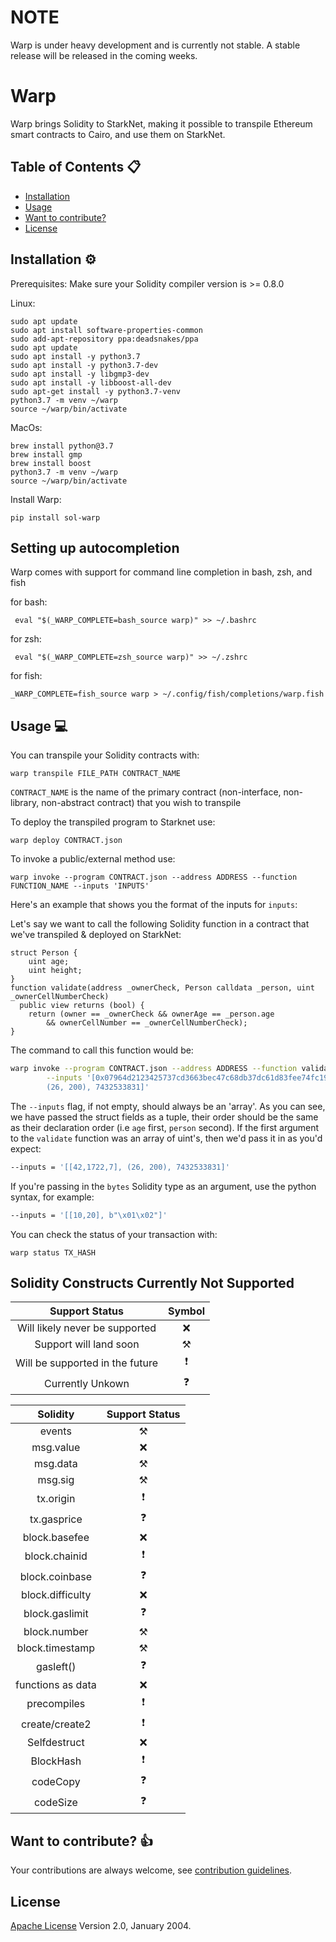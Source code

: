 # NOTE

Warp is under heavy development and is currently not stable. A stable release will be released in the coming weeks.

# Warp

Warp brings Solidity to StarkNet, making it possible to transpile Ethereum smart contracts to Cairo, and use them on StarkNet.

## Table of Contents :clipboard:

- [Installation](#installation-gear)
- [Usage](#usage-computer)
- [Want to contribute?](#want-to-contribute-thumbsup)
- [License](#license-warning)

## Installation :gear:

Prerequisites:
Make sure your Solidity compiler version is >= 0.8.0

Linux:

```
sudo apt update
sudo apt install software-properties-common
sudo add-apt-repository ppa:deadsnakes/ppa
sudo apt update
sudo apt install -y python3.7
sudo apt install -y python3.7-dev
sudo apt install -y libgmp3-dev
sudo apt install -y libboost-all-dev
sudo apt-get install -y python3.7-venv
python3.7 -m venv ~/warp
source ~/warp/bin/activate
```

MacOs:

```
brew install python@3.7
brew install gmp
brew install boost
python3.7 -m venv ~/warp
source ~/warp/bin/activate
```

Install Warp:

```
pip install sol-warp
```

## Setting up autocompletion

Warp comes with support for command line completion in bash, zsh, and fish

for bash:

```
 eval "$(_WARP_COMPLETE=bash_source warp)" >> ~/.bashrc
```

for zsh:

```
 eval "$(_WARP_COMPLETE=zsh_source warp)" >> ~/.zshrc
```

for fish:

```
_WARP_COMPLETE=fish_source warp > ~/.config/fish/completions/warp.fish
```

## Usage :computer:

You can transpile your Solidity contracts with:

```
warp transpile FILE_PATH CONTRACT_NAME
```

`CONTRACT_NAME` is the name of the primary contract (non-interface, non-library, non-abstract contract) that you wish to transpile

To deploy the transpiled program to Starknet use:

```
warp deploy CONTRACT.json
```

To invoke a public/external method use:

```
warp invoke --program CONTRACT.json --address ADDRESS --function FUNCTION_NAME --inputs 'INPUTS'
```

Here's an example that shows you the format of the inputs for `inputs`:

Let's say we want to call the following Solidity function in a contract that we've transpiled & deployed on StarkNet:

```solidity
struct Person {
    uint age;
    uint height;
}
function validate(address _ownerCheck, Person calldata _person, uint _ownerCellNumberCheck)
  public view returns (bool) {
    return (owner == _ownerCheck && ownerAge == _person.age
        && ownerCellNumber == _ownerCellNumberCheck);
}
```

The command to call this function would be:

```bash
warp invoke --program CONTRACT.json --address ADDRESS --function validate \
        --inputs '[0x07964d2123425737cd3663bec47c68db37dc61d83fee74fc192d50a59fb7ab56,
        (26, 200), 7432533831]'
```

The `--inputs` flag, if not empty, should always be an 'array'. As you can see, we have
passed the struct fields as a tuple, their order should be the same as their
declaration order (i.e `age` first, `person` second). If the first argument to the
`validate` function was an array of uint's, then we'd pass it in as you'd expect:

```bash
--inputs = '[[42,1722,7], (26, 200), 7432533831]'
```

If you're passing in the `bytes` Solidity type as an argument, use the python syntax, for example:
```bash
--inputs = '[[10,20], b"\x01\x02"]'
```

You can check the status of your transaction with:

```
warp status TX_HASH
```

## Solidity Constructs Currently Not Supported


|  Support Status                 | Symbol            | 
|:-------------------------------:|:-----------------:|
| Will likely never be supported  | :x:               |
| Support will land soon          | :hammer_and_pick: |
| Will be supported in the future | :exclamation:     |
| Currently Unkown                | :question:        |

<center>

| Solidity          |  Support Status                 |
|:-----------------:|:-------------------------------:|
| events            |  :hammer_and_pick:              |
| msg.value         |  :x:                            |
| msg.data          |  :hammer_and_pick:              |
| msg.sig           |  :hammer_and_pick:              |
| tx.origin         |  :exclamation:                  |
| tx.gasprice       |  :question:                     |
| block.basefee     |  :x:                            |
| block.chainid     |  :exclamation:                  |
| block.coinbase    |  :question:                     |
| block.difficulty  |  :x:                            |
| block.gaslimit    |  :question:                     |
| block.number      |  :hammer_and_pick:              |
| block.timestamp   |  :hammer_and_pick:              |
| gasleft()         |  :question:                     |
| functions as data |  :x:                            |
| precompiles       |  :exclamation:                  |
| create/create2    |  :exclamation:                  |
| Selfdestruct      |  :x:                            |
| BlockHash         |  :exclamation:                  |
| codeCopy          |  :question:                     |
| codeSize          |  :question:                     |

</center>

## Want to contribute? :thumbsup:

Your contributions are always welcome, see [contribution guidelines](CONTRIBUTING.md).

## License

[Apache License](LICENSE) Version 2.0, January 2004.
